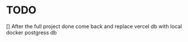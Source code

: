 # TODO

[] After the full project done come back and replace vercel db with local docker postgress db
